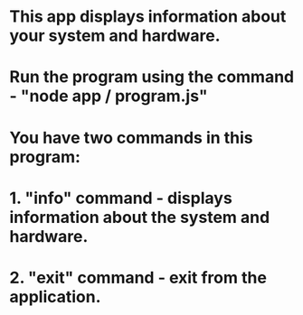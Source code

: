 # This app displays information about your system and hardware.

# Run the program using the command - "node app / program.js"

# You have two commands in this program:

# 1. "info" command - displays information about the system and hardware.
# 2. "exit" command - exit from the application.